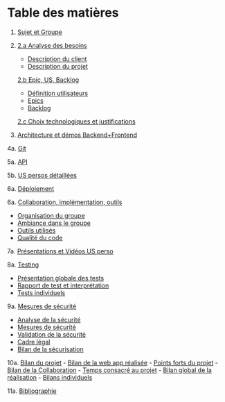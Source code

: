 # Table des matières

1. [Sujet et Groupe](https://github.com/EphecLLN/Dev-Web-2024/wiki/Home)

2. 
   [2.a Analyse des besoins](https://github.com/EphecLLN/Dev-Web-2024/wiki/Analyse-des-besoins)
   - [Description du client](https://github.com/EphecLLN/Dev-Web-2024/wiki/Analyse-des-besoins#Description-du-client)
   - [Description du projet](https://github.com/EphecLLN/Dev-Web-2202423/wiki/Analyse-des-besoins#Description-du-projet)

   [2.b Epic, US, Backlog](https://github.com/EphecLLN/Dev-Web-2024/wiki/Epic-Us-Backlog)
   - [Définition utilisateurs](https://github.com/EphecLLN/Dev-Web-2024/wiki/Epic-Us-Backlog#utilisateurs)
   - [Epics](https://github.com/EphecLLN/Dev-Web-2024/wiki/Epic-Us-Backlog#Epics)
   - [Backlog](https://github.com/EphecLLN/Dev-Web-2024/wiki/Backlog)

   [2.c Choix technologiques et justifications](https://github.com/EphecLLN/Dev-Web-2024/wiki/Choix-technologiques)

3. [Architecture et démos Backend+Frontend](https://github.com/EphecLLN/Dev-Web-2024/wiki/Architecture)

4a. [Git](https://github.com/EphecLLN/Dev-Web-2024/wiki/git)

5a. [API](https://github.com/EphecLLN/Dev-Web-2024/wiki/API)

5b. [US persos détaillées](https://github.com/EphecLLN/Dev-Web-2024/wiki/Us-personelles)

6a. [Déploiement](https://github.com/EphecLLN/Dev-Web-2024/wiki/deploiement)

6a. [Collaboration, implémentation, outils](https://github.com/EphecLLN/Dev-Web-2024/wiki/Collaboration-Implémentation-Outils)
   - [Organisation du groupe](https://github.com/EphecLLN/Dev-Web-2024/wiki/Collaboration-Implémentation-Outils#Organisation-du-groupe)
   - [Ambiance dans le groupe](https://github.com/EphecLLN/Dev-Web-2024/wiki/Collaboration-Implémentation-Outils#Ambiance-dans-le-groupe)
   - [Outils utilisés](https://github.com/EphecLLN/Dev-Web-2024/wiki/Collaboration-Implémentation-Outils#Outils-utilisés)
   - [Qualité du code](https://github.com/EphecLLN/Dev-Web-2024/wiki/Collaboration-Implémentation-Outils#Qualité-du-code)

7a. [Présentations et Vidéos US perso](https://github.com/EphecLLN/Dev-Web-2024/wiki/US-personelles-videos)

8a. [Testing](https://github.com/EphecLLN/Dev-Web-2024/wiki/Testing)
   - [Présentation globale des tests](https://github.com/EphecLLN/Dev-Web-2024/wiki/Testing#Présentation-globale-des-tests)
   - [Rapport de test et interprétation](https://github.com/EphecLLN/Dev-Web-2024/wiki/Testing#rapport-et-interpretation-tests)
   - [Tests individuels](https://github.com/EphecLLN/Dev-Web-2024/wiki/Testing#Tests-individuels)

9a. [Mesures de sécurité](https://github.com/EphecLLN/Dev-Web-2024/wiki/Securisation)
   - [Analyse de la sécurité](https://github.com/EphecLLN/Dev-Web-2024/wiki/Securisation#Securisation)
   - [Mesures de sécurité](https://github.com/EphecLLN/Dev-Web-2024/wiki/Securisation#Securisation)
   - [Validation de la sécurité](https://github.com/EphecLLN/Dev-Web-2024/wiki/Securisation#Validation-de-la-sécurité)
   - [Cadre légal](https://github.com/EphecLLN/Dev-Web-2024/wiki/Securisation#Cadre-légal)
   - [Bilan de la sécurisation](https://github.com/EphecLLN/Dev-Web-2024/wiki/Securisation#Bilan-de-la-sécurisation)

10a. [Bilan du projet](https://github.com/EphecLLN/Dev-Web-2024/wiki/Bilan-du-projet)
    - [Bilan de la web app réalisée](https://github.com/EphecLLN/Dev-Web-2024/wiki/Bilan-du-projet#Bilan-de-la-web-app-réalisée)
    - [Points forts du projet](https://github.com/EphecLLN/Dev-Web-2024/wiki/Bilan-du-projet#Points-forts-du-projet)
    - [Bilan de la Collaboration](https://github.com/EphecLLN/Dev-Web-2024/wiki/Bilan-du-projet#Bilan-de-la-Collaboration)
    - [Temps consacré au projet](https://github.com/EphecLLN/Dev-Web-2024/wiki/Bilan-du-projet#Temps-consacré-au-projet)
    - [Bilan global de la réalisation](https://github.com/EphecLLN/Dev-Web-2024/wiki/Bilan-du-projet#Bilan-global-de-la-réalisation)
    - [Bilans individuels](https://github.com/EphecLLN/Dev-Web-2024/wiki/Bilan-du-projet#Bilans-individuels)

11a. [Bibliographie](https://github.com/EphecLLN/Dev-Web-2024/wiki/Bibliographie)